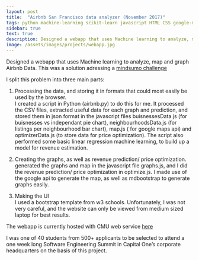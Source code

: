 ```yaml
---
layout: post
title:  "Airbnb San Francisco data analyzer (November 2017)"
tags: python machine-learning scikit-learn javascript HTML CSS google-maps-API data-analysis 
sidebar: true
text: true
description: Designed a webapp that uses Machine learning to analyze, map and graph Airbnb Data.
image: /assets/images/projects/webapp.jpg
---
```

Designed a webapp that uses Machine learning to analyze, map and graph Airbnb Data. This was a solution adressing a [mindsumo challenge](https://www.mindsumo.com/contests/airbnb-sf) 

I split this problem into three main parts: 

1) Processing the data, and storing it in formats that could most easily be used by the browser.  
  I created a script in Python (airbnb.py) to do this for me. It processed the CSV files, extracted useful data for each graph and prediction, and stored them in json format in the javascript files buisnessesData.js (for buisnesses vs independant pie chart), neighbourhoodsData.js (for listings per neighbourhood bar chart), map.js ( for google maps api) and optimizerData.js (to store data for price optimization). The script also performed some basic linear regression machine learning, to build up a model for revenue estimation.  

2) Creating the graphs, as well as revenue prediction/ price optimization.  
  generated the graphs and map in the javascript file graphs.js, and I did the revenue prediction/ price optimization in optimize.js. I made use of the google api to generate the map, as well as mdbootstrap to generate graphs easily.  

3) Making the UI   
I used a bootstrap template from w3 schools. Unfortunately, I was not very careful, and the website can only be viewed from medium sized laptop for best results.  

The webapp is currently hosted with CMU web service [here](http://www.andrew.cmu.edu/user/ahebbar/webapp/) 

 

I was one of 40 students from 500+ applicants to be selected to attend a one week long 
Software Engineering Summit in Capital One’s corporate headquarters on the basis of this project.



